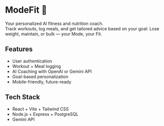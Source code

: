 # ModeFit 💪

Your personalized AI fitness and nutrition coach.  
Track workouts, log meals, and get tailored advice based on your goal: Lose weight, maintain, or bulk — your Mode, your Fit.

## Features
- User authentication
- Workout + Meal logging
- AI Coaching with OpenAI or Gemini API
- Goal-based personalization
- Mobile-friendly, future-ready

## Tech Stack
- React + Vite + Tailwind CSS
- Node.js + Express + PostgreSQL
- Gemini API
